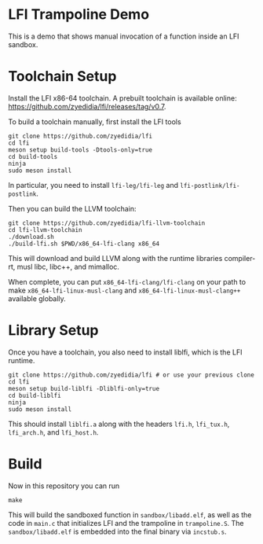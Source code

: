# LFI Trampoline Demo

This is a demo that shows manual invocation of a function inside an LFI sandbox.

# Toolchain Setup

Install the LFI x86-64 toolchain. A prebuilt toolchain is available online:
https://github.com/zyedidia/lfi/releases/tag/v0.7.

To build a toolchain manually, first install the LFI tools

```
git clone https://github.com/zyedidia/lfi
cd lfi
meson setup build-tools -Dtools-only=true
cd build-tools
ninja
sudo meson install
```

In particular, you need to install `lfi-leg/lfi-leg` and
`lfi-postlink/lfi-postlink`.

Then you can build the LLVM toolchain:

```
git clone https://github.com/zyedidia/lfi-llvm-toolchain
cd lfi-llvm-toolchain
./download.sh
./build-lfi.sh $PWD/x86_64-lfi-clang x86_64
```

This will download and build LLVM along with the runtime libraries compiler-rt,
musl libc, libc++, and mimalloc.

When complete, you can put `x86_64-lfi-clang/lfi-clang` on your path to make
`x86_64-lfi-linux-musl-clang` and `x86_64-lfi-linux-musl-clang++` available
globally.

# Library Setup

Once you have a toolchain, you also need to install liblfi, which is the LFI
runtime.

```
git clone https://github.com/zyedidia/lfi # or use your previous clone
cd lfi
meson setup build-liblfi -Dliblfi-only=true
cd build-liblfi
ninja
sudo meson install
```

This should install `liblfi.a` along with the headers `lfi.h`, `lfi_tux.h`,
`lfi_arch.h`, and `lfi_host.h`.

# Build

Now in this repository you can run

```
make
```

This will build the sandboxed function in `sandbox/libadd.elf`, as well as the
code in `main.c` that initializes LFI and the trampoline in `trampoline.S`. The
`sandbox/libadd.elf` is embedded into the final binary via `incstub.s`.
